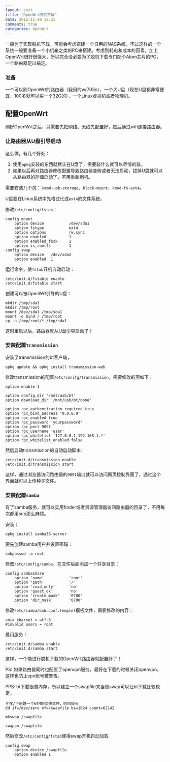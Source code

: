 ```yaml
---
layout: post
title: "OpenWrt脱机下载"
date: 2012-11-19 12:31
comments: true
categories: OpenWrt
---
```


一般为了实现脱机下载，可能会考虑搭建一个自用的NAS系统，不过这样的一个系统一般要准备一个小机箱之类的PC来搭建。考虑到耗电和成本的因素，加上OpenWrt很好很强大，所以完全没必要为了脱机下载专门配个Atom芯片的PC，一个路由器足以搞定。

### 准备

一个可以刷OpenWrt的路由器（我用的wr703n），一个大U盘（现在U盘都非常便宜，100多就可以买一个32G的），一个Linux虚拟机或者物理机。

## 配置OpenWrt

刷好OpenWrt之后，只需要先把网络、无线先配置好，然后通过wifi连接路由器。

### 让路由器从U盘引导启动

这么做，有几个好处：

1. 使用`opkg`安装的东西就默认在U盘了，需要装什么就可以尽情的装。
2. 如果以后再对路由器修改配置导致路由器变砖或者无法启动，拔掉U盘就可以从路由器的存储启动了，不用重新刷机。

<!--more-->


需要安装几个包： `kmod-usb-storage`、`block-mount`、`kmod-fs-ext4`。

U盘要在Linux系统中先格式化成`ext4`的文件系统。

修改`/etc/config/fstab`：

	config mount
        option device   		/dev/sda1
        option fstype   		ext4
        option options  		rw,sync
        option enabled  		1
        option enabled_fsck 	1
        option is_rootfs 		1
	config swap
        option device   /dev/sda2
        option enabled  1

运行命令，使`fstab`开机自动启动：

	/etc/init.d/fstable enable
	/etc/init.d/fstable start

创建可以被OpenWrt引导的U盘：

	mkdir /tmp/sda1
	mkdir /tmp/root
	mount /dev/sda1 /tmp/sda1
	mount -o bind / /tmp/root
	cp -a /tmp/root/* /tmp/sda1
	
这时重启以后，路由器就从U盘引导启动了！

### 安装配置`transmission`

安装了transmission的bt客户端，

	opkg update && opkg install transmission-web
	
修改transmission的配置`/etc/conifg/transmission`，需要修改的项如下：
	
	option enable 1

	option config_dir '/mnt/usb/bt'	
	option download_dir '/mnt/usb/bt/done'
	
	option rpc_authentication_required true
	option rpc_bind_address '0.0.0.0'
	option rpc_enabled true
	option rpc_password 'yourpassword'
	option rpc_port 9091
	option rpc_username 'user'
	option rpc_whitelist '127.0.0.1,192.168.1.*'
	option rpc_whitelist_enabled false
	
然后启动transmission的自动启动脚本：
	
	/etc/init.d/transmission enable
	/etc/init.d/transmission start
	
这样，通过浏览器访问路由器的`9091`端口就可以访问网页控制界面了，通过这个界面就可以上传种子文件。

### 安装配置`samba`

有了samba服务，就可以实用finder或者资源管理器访问路由器的目录了，不用每次都用scp那么麻烦。

安装：

	opkg install samba36-server
	
要先创建samba用户并设置密码：

	smbpasswd -a root

修改`/etc/config/samba`，在文件后面添加一个共享目录：

	config sambashare
        option 'name'			'root'
        option 'path'			'/'
        option 'read_only'		'no'
        option 'guest_ok'		'no'
        option 'create_mask'	'0700'
        option 'dir_mask'		'0700'
        
修改`/etc/samba/smb.conf.templet`模板文件，需要修改的内容：

	unix charset = utf-8
	#invalid users = root

启用服务：
	
	/etc/init.d/samba enable
	/etc/init.d/samba start	

这样，一个能进行脱机下载的OpenWrt路由器就配置好了！

PS: 如果路由器同时也配置了openvpn服务，最好在下载的时候关闭openvpn，这样也防止vpn账号被警告。

PPS: bt下载很费内存，所以建立一个swapfile来当做swap可以让bt下载比较稳定。

	＃在/下创建一个64M的交换文件，时间较长
	dd if=/dev/zero of=/swapfile bs=1024 count=62142
	
	mkswap /swapfile
	
	swapon /swapfile
	
然后修改`/etc/config/fstab`使得swap开机自动加载

	config swap
		option device /swapfile
		option enabled 1